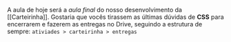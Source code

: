 
A aula de hoje será a *aula final* do nosso desenvolvimento da [[Carteirinha]]. Gostaria que vocês tirassem as últimas dúvidas de **CSS** para encerrarem e fazerem as entregas no Drive, seguindo a estrutura de sempre: `ativiades > carteirinha > entregas`